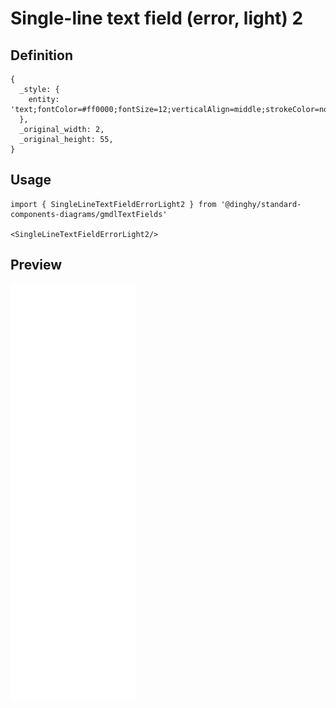 # Single-line text field (error, light) 2

## Definition

```
{
  _style: { 
    entity: 'text;fontColor=#ff0000;fontSize=12;verticalAlign=middle;strokeColor=none;fillColor=none;whiteSpace=wrap;html=1;',
  },
  _original_width: 2,
  _original_height: 55,
}
```

## Usage

```
import { SingleLineTextFieldErrorLight2 } from '@dinghy/standard-components-diagrams/gmdlTextFields'

<SingleLineTextFieldErrorLight2/>
```

## Preview

<img src="./single-line-text-field-error-light-2.png" width="200"/>
